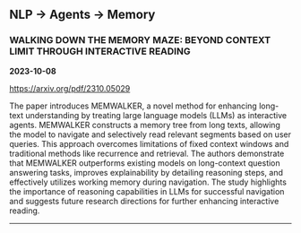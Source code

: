 ## NLP -> Agents -> Memory



### WALKING DOWN THE MEMORY MAZE: BEYOND CONTEXT LIMIT THROUGH INTERACTIVE READING

**2023-10-08**

https://arxiv.org/pdf/2310.05029

The paper introduces MEMWALKER, a novel method for enhancing long-text understanding by treating large language models (LLMs) as interactive agents. MEMWALKER constructs a memory tree from long texts, allowing the model to navigate and selectively read relevant segments based on user queries. This approach overcomes limitations of fixed context windows and traditional methods like recurrence and retrieval. The authors demonstrate that MEMWALKER outperforms existing models on long-context question answering tasks, improves explainability by detailing reasoning steps, and effectively utilizes working memory during navigation. The study highlights the importance of reasoning capabilities in LLMs for successful navigation and suggests future research directions for further enhancing interactive reading.

---